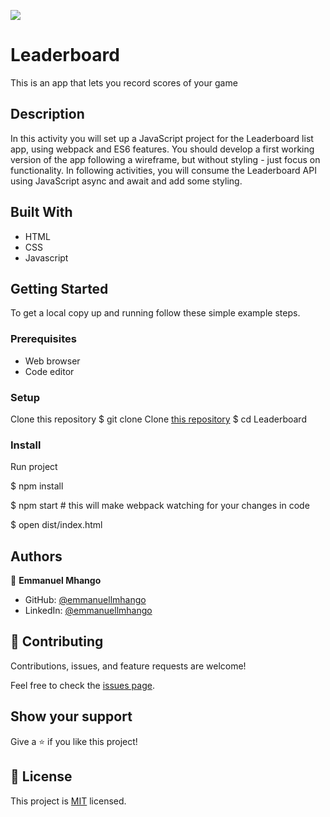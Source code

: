 ![](https://img.shields.io/badge/Microverse-blueviolet)

# Leaderboard
This is an app that lets you record scores of your game

## Description
In this activity you will set up a JavaScript project for the Leaderboard list app, using webpack and ES6 features. You should develop a first working version of the app following a wireframe, but without styling - just focus on functionality. In following activities, you will consume the Leaderboard API using JavaScript async and await and add some styling.


## Built With

- HTML
- CSS
- Javascript

## Getting Started

To get a local copy up and running follow these simple example steps.

### Prerequisites
- Web browser
- Code editor
  
### Setup
Clone this repository
$ git clone Clone [this repository](https://github.com/emmanuellmhango/Leaderboard.git)
$ cd Leaderboard

### Install
Run project

$ npm install

$ npm start # this will make webpack watching for your changes in code

$ open dist/index.html



## Authors

👤 **Emmanuel Mhango**

- GitHub: [@emmanuellmhango](https://github.com/emmanuellmhango)
- LinkedIn: [@emmanuellmhango](https://www.linkedin.com/in/emmanuel-mhango-421504a4/)

## 🤝 Contributing

Contributions, issues, and feature requests are welcome!

Feel free to check the [issues page](../../issues/).

## Show your support

Give a ⭐️ if you like this project!


## 📝 License

This project is [MIT](./MIT.md) licensed.
